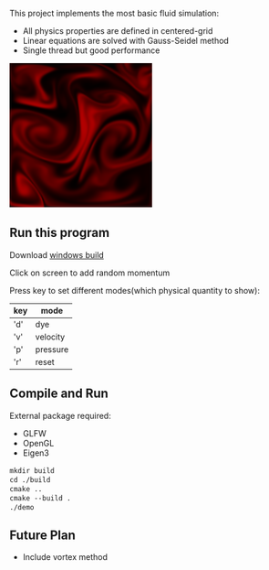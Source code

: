 This project implements the most basic fluid simulation:

- All physics properties are defined in centered-grid
- Linear equations are solved with Gauss-Seidel method
- Single thread but good performance

![thumbnail](thumbnail.png)

## Run this program

Download [windows build](https://github.com/yoharol/Stable-Fluids/releases/tag/v1.0)

Click on screen to add random momentum

Press key to set different modes(which physical quantity to show):

| key | mode     |
| --- | -------- |
| 'd' | dye      |
| 'v' | velocity |
| 'p' | pressure |
| 'r' | reset    |

## Compile and Run

External package required:

- GLFW
- OpenGL
- Eigen3

```shell
mkdir build
cd ./build
cmake ..
cmake --build .
./demo
```

## Future Plan

- Include vortex method

